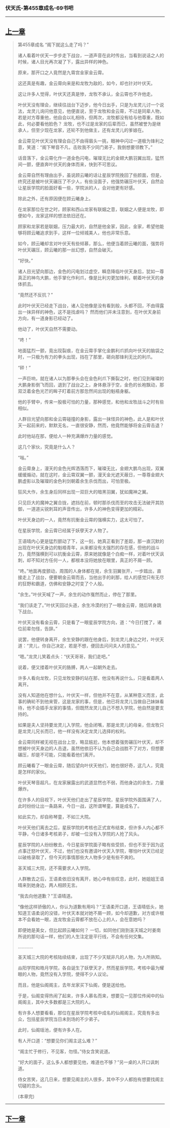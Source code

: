 ### 伏天氏-第455章成名-69书吧

--------
[上一章](./85bfbbbde39ceaa3328a8df4d07d96f2.md)
--------


>
>
>
>第455章成名
>“阁下就这么走了吗？”
>
>诸人看着叶伏天一步步走下战台，一道声音在此时传出，当看到说话之人的时候，诸人目光再次凝了下，露出异样的神色。
>
>原来，那开口之人竟然是九霄宫金家金云霄。
>
>这还真是有趣，金云霄向来是和龙牧为敌的，如今，却也针对叶伏天。
>
>这让许多人觉得，叶伏天还真是惨，龙牧不承认，金云霄也不许他走。
>
>叶伏天没有理会，继续往战台下迈步，他今日出手，只是为龙灵儿讨一个说法，龙灵儿询问他意见，他便直说，至于龙牧和金云霄，不过是同辈人物，若是对方尊重他，他自会以礼相待，但两次，龙牧都没有给与他尊重，既如此，何必要看他脸色？
>龙牧，也不过是龙家的后辈而已，虽然被誉为是继承人，但至少现在龙家，还轮不到他做主，还有龙灵儿的爹娘在。
>
>金云霄见叶伏天没有理会自己不由得眉头一挑，眼神中闪过一道极为锋利之意，笑道：“阁下琴音不凡，击败我不少同门弟子，我倒想要领教下。”
>
>话音落下，金云霄化作一道金色闪电，璀璨无比的金翅大鹏羽翼出现，猛然间一颤，便直奔叶伏天的身体而来，快到不可思议。
>
>金云霄自然有理由出手，虽说顾云曦的话让星辰学院挽回了些颜面，但是，终究还是被叶伏天碾压了不少人，有些没面子，他强势碾压叶伏天，自然会让星辰学院的脸面好看一些，学院派的人，会对他更有好感。
>
>除此之外，还有原因便在顾云曦身上。
>
>在龙家那位在世之时，顾家和西山龙家有联姻之意，联姻之人便是龙牧，即便如今，龙家这样的想法依旧还在。
>
>顾家和龙家若是联姻，压力最大的，自然是他金家，因此，金家，希望他能够将顾云曦追求到手，这样一位倾城美人，他也非常乐意。
>
>如今，顾云曦却言对叶伏天有些倾慕，那么，他便当着顾云曦的面，强势将叶伏天碾压，顾云曦的那一丝幻想，自然会破灭。
>
>“好快。”
>
>诸人目光望向那边，金色的闪电划过虚空，瞬息降临叶伏天身后，犹如一尊真正的神鸟大鹏，他手掌化作利爪，像是比利刃更加锋利，朝着叶伏天的身体抓去。
>
>“竟然还不反抗？”
>
>此时叶伏天已经走下战台，诸人见他像是没有看到般，头都不回，不由得露出一抹异样的神色，这不是找虐吗？
>然而他们并未注意到，在叶伏天身前方向，有一道身影已经动了。
>
>他动了，叶伏天自然不需要动。
>
>“咚！”
>
>地面猛烈一颤，竟出现裂痕，在金云霄手掌化金鹏利爪抓向叶伏天的脑袋之时，一只极为有力的拳头出现，挡在了那里，砸向那锋利无比的利爪。
>
>“砰！”
>
>一声巨响，就在诸人以为那拳头会在金色利爪下撕裂之时，他们见到璀璨的大鹏身影倒飞而回，退到了战台之上，身体悬浮于空，金色的长袍飘动，那双泛着金色光芒的眸子盯着前方那忽然间出现的魁梧身躯。
>
>他的手臂中，传来一股极可怕的力量，那种感觉，和他和龙牧战斗之时有些相似。
>
>人群目光望向那和金云霄碰撞的身影，露出一抹怪异的神色，此人是和叶伏天一起前来的，默默无名，一直很安静，然而，他竟然能够将金云霄击退？
>
>此时他站在那，便给人一种充满爆炸力量的感觉。
>
>这几个家伙，究竟是什么人？
>
>“嗡。”
>
>金云霄身上，漫天的金色光辉洒落而下，璀璨无比，金翅大鹏鸟出现，双翼缓缓煽动，就在这时，金云霄双翼一颤，漫天金光遮天蔽日，一尊尊金翅大鹏虚影以及璀璨的金色利剑朝着余生杀伐而出，可怕至极。
>
>狂风大作，余生身后同样出现一双巨大的暗黑羽翼，犹如魔神之翼。
>
>只见巨大的魔神之翼合拢，遮挡在前，顿时那杀伐而至的攻击无法破开其防御，一道道尖锐刺耳的声音传出，许多人的神色变得更加的精彩。
>
>叶伏天身边的一人，竟然有抗衡金云霄的强横实力，这太可怕了。
>
>在星辰学院，金云霄已经属于妖孽天才人物了。
>
>王语晴内心更是猛烈颤动了下，这一刻，她真正看到了差距，那一直沉默的出现在叶伏天身边的魁梧青年，从来都没有太强烈的存在感，但他的战斗力，竟然强横到可以抗衡金云霄，原来她就像是个白痴一样，对着叶伏天讽刺，却不知对方任何一人，都根本没将她放在眼里，真正的不屑一顾。
>
>“咚。”地面再度颤动，周围的人身体都在晃，余生羽翼张开，一步踏出，直接走上了战台，便要朝金云霄而去，当他出手的刹那，给人的感觉只有无尽的狂野和霸道，仿佛和安静之时变了个人般。
>
>“余生。”叶伏天喊了一声，余生的动作戛然而止，停在了那里。
>
>“我们该走了。”叶伏天回过头道，余生冷漠的扫了一眼金云霄，随后转身跳下战台。
>
>叶伏天没有看金云霄，只是看了一眼星辰学院方向，道：“今日打搅了，诸位前辈勿怪，告辞。”
>
>说罢，他便转身离开，余生安静的跟在他身后，到龙灵儿身边之时，叶伏天道：“灵儿，你自己决定，若是不想，便回去问问夫人的意见。”
>
>“嗯。”龙灵儿笑着点头：“伏天哥哥，我们走吧。”
>
>说着，便又搂着叶伏天的胳膊，两人一起朝外走去。
>
>许多人看向龙牧，只见龙牧安静的站在那，他没有再说什么，只是看着两人离开。
>
>没有人知道他在想什么，叶伏天一样，但他并不在意，从某种意义而言，此事的确轮不到他来管，这是龙家的事，但是，他已将龙灵儿当做自己妹妹看待，他不会插手龙家的事情，但既然龙灵儿自己不想入学院，他自然是要支持的。
>
>如果是夫人坚持要龙灵儿入学院，他会闭嘴，那是龙灵儿的母亲，但龙牧只是龙灵儿兄长而已，他一样没有决定龙灵儿选择的权利。
>
>金云霄同样被无视在战台上空，略显尴尬，他本想着强势碾压叶伏天，却不想被叶伏天身边的人击退，虽然他依旧不认为自己会战胜不了对方，但想要碾压，却是不可能，只能看着他们离开。
>
>顾云曦看了一眼金云霄，随后望向叶伏天他们，她也很好奇，这几人，究竟是怎样的家伙。
>
>叶伏天琴音超凡，在龙家展露出的武道显然也不弱，而他身边的余生，力量爆炸。
>
>在许多人的目视下，叶伏天他们走出了星辰学院，星辰学院外面围满了人，此时纷纷让出一条路来，今日一战，这所谓琴童，算是成名了。
>
>如此实力，却自称琴童，不如三大院。
>
>叶伏天他们离去之后，星辰学院的考核也正式宣布结束，但许多人内心都不平静，今日诸多考核弟子，却被一位没有入学院的人抢了风头。
>
>星辰学院的人纷纷散去，今日星辰学院面子略有些受损，但也不至于因为这点事迁怒叶伏天，不过，他们也没有邀请叶伏天入学院，哪怕叶伏天已经足以破格录取了，但今天的事情那些大人物多少是有些不爽的。
>
>圣天城三大院，还不需要求人入学院。
>
>人群散去之后，王语柔依旧没有离开，她心中有些叹息，此时，她姐姐王语晴来到她身边，两人相顾无言。
>
>“我去向他道歉？”王语晴道。
>
>“像他这样骄傲的人，你认为道歉有用吗？”王语柔开口道，王语晴低头，她知道王语柔说的没错，叶伏天本就对她不屑一顾，如今却道歉，对方或许根本不会看她一眼，连龙牧金云霄都不放在心上的人，会在意她吗？
>
>即便她是美女，但比起顾云曦如何？
>一切，如同他们刚到圣天城之时姜南所说的那句话一样，他们的人生注定是平行线，不会有任何交集。
>
>…………
>
>圣天城三大院的考核陆续结束，出现了不少天赋非凡的人物，为人所熟知。
>
>焱阳学院和皓月学院，各自诞生了妖孽天才，然而星辰学院，考核中最为耀眼的人物，竟然没有入学院，使得不少人议论。
>
>而且，他是仙阁阁主，去年龙家买下仙阁，便是送给他。
>
>于是，仙阁变得热闹了起来，许多人慕名而来，想要见一见那位传闻中的仙阁阁主，其中大多数都是三大院的人。
>
>有许多人想要看看，那位在星辰学院考核中成名的仙阁阁主，究竟有多出众，包括星辰学院当日未到场的不少弟子。
>
>此时，仙阁瑶池，便有许多人在。
>
>有人开口道：“想要见你们阁主这么难？”
>
>“阁主忙于修行，不见客，勿怪。”侍女含笑说道。
>
>“好大的面子，这么多人都想要见他，难道也不够？”另一桌的人开口讽刺道。
>
>侍女苦笑，这几日来，想要见阁主的人很多，其中不少人都抱有想要找阁主切磋的念头。
>
>(本章完)
>
>

--------
[下一章](./4d5798ac9465fe144418e59c74d775f7.md)
--------
